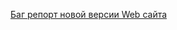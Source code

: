 [Баг репорт новой версии Web сайта](https://docs.google.com/spreadsheets/d/1bTdHlirgdoRrQJMtu4babcPPg64hz4B-LwUtEPWG5S0/edit?usp=sharing)
